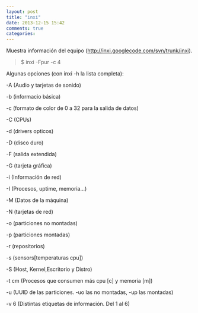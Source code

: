 ```yaml
---
layout: post
title: "inxi"
date: 2013-12-15 15:42
comments: true
categories: 
---
```

Muestra información del equipo (http://inxi.googlecode.com/svn/trunk/inxi).

>$ inxi -Fpur -c 4

Algunas opciones (con inxi -h la lista completa):

-A (Audio y tarjetas de sonido)

-b (informacio básica)

-c (formato de color de 0 a 32 para la salida de datos)

-C (CPUs)

-d (drivers opticos)

-D (disco duro)

-F (salida extendida)

-G (tarjeta gráfica)

-i (Información de red)

-I (Procesos, uptime, memoria...)

-M (Datos de la máquina)

-N (tarjetas de red)

-o (particiones no montadas)

-p (particiones montadas)

-r (repositorios)

-s (sensors[temperaturas cpu])

-S (Host, Kernel,Escritorio y Distro)

-t cm (Procesos que consumen más cpu [c] y memoria [m])

-u (UUID de las particiones. -uo las no montadas, -up las montadas)

-v 6 (Distintas etiquetas de información. Del 1 al 6)

